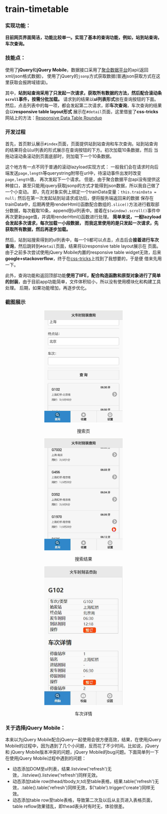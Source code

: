 # train-timetable

### 实现功能：

**目前网页界面简洁，功能比较单一。实现了基本的查询功能，例如，站到站查询，车次查询。**

### 技能点：

使用了**jQuery**和**jQuery Mobile**，数据接口采用了[聚合数据平台](https://www.juhe.cn/docs/s/q/12306%E7%81%AB%E8%BD%A6%E7%A5%A8%E6%9F%A5%E8%AF%A2)的api(返回xml/json格式数据)，
使用了jQuery的`jsonp`方式获取数据(普通json获取方式在这里获取会报跨域错误)。

其中，**站到站查询采用了只发起一次请求，获取所有数据的方法，然后配合滚动条`scroll`事件，按需分批加载。**
请求到的结果以**ul列表形式**放在查询按钮的下面。
然后，点击列表中的每一项，都会发起第二次请求，即**车次查询**，车次查询的结果会以**responsive table layout形式**
展示在`#detail`页面，这里借鉴了**css-tricks**网站上的方法：[Responsive Data Table Roundup](https://css-tricks.com/responsive-data-table-roundup/)


### 开发过程
首先，首页默认展示`#index`页面，页面提供站到站查询和车次查询。站到站查询的结果将会以ul列表的形式展示在查询按钮的下方。初次加载10条数据，然后
当拖动滚动条滚动到页面底部时，则加载下一个10条数据。

这个地方有一点不同于普通的滚动lazyload实现方式：
一般我们会在请求时向后端发送`page,length`等querystring附带在url中，待滚动事件出发时改变`page,length`值，
再次发起下一个请求。
但是，由于聚合数据平台api没有提供这种接口，甚至只能用jquery获取jsonp的方式才能得到json数据，所以我自己做了一个小变动。
即，先在对象实例上绑定一个trainData变量：`this.trainData = null;` 然后在第一次发起站到站请求成功后，便将服务端返回来的数据
保存在trainData中，后期再使用renderHtml()函数配合数组的`.slice()`方法进行截取部分数据，每次截取10条，append到ul列表中。接着在`$(window).scroll()`事件中
再次更新page值，并调用renderHtml()函数进行处理。
**简单来说，一般lazyload会发起多次请求，每次加载一小段数据，
而我这里使用的是只发起一次请求，先获取所有数据，然后再逐步加载。**

然后，站到站搜索得到的ul列表中，每一个li都可以点击，点击后会**接着进行车次查询**，然后跳转到`#detail`页面，结果将以responsive table layout展示在
页面。
由于之前多次尝试使用jQuery Mobile内置的responsive table widget无效，后来**google+stackoverflow**，终于在[css-tricks](https://css-tricks.com/responsive-data-table-roundup/)上找到了我想要的，于是便
借来先用一下。

此外，查询功能和返回顶部功能**使用了IIFE，配合构造函数和原型对象进行了简单的封装**，由于目前app功能简单，文件体积较小，所以没有使用模块化和构建工具处理。
后期，如果功能增加，再逐步优化。

### 截图展示

<div style="text-align:center;width:50%;margin:0 auto;">
<img src="https://github.com/Zhouqchao/train-timetable/blob/master/images/search.jpg" width = "300" height = "auto" alt="search"  />
<p>搜索页</p>
<img src="https://github.com/Zhouqchao/train-timetable/blob/master/images/searchList.jpg" width = "300" height = "auto" alt="searchList"/>
<p>搜索结果</p>
<img src="https://github.com/Zhouqchao/train-timetable/blob/master/images/detail.jpg" width = "300" height = "auto" alt="detail" />
<p>车次详情</p>
</div>

### 关于选择jQuery Mobile：

本来以为jQuery Mobile配合jQuery一起使用会很方便高效，结果，在使用jQuery Mobile的过程中，因为遇到了几个小问题，反而花了不少时间。比如说，jQuery和
jQuery Mobile版本冲突的问题，jQuery Mobile的bug问题。下面简单列一下在使用jQuery Mobile过程中遇到的问题：

+ 动态添加DOM至ul列表，结果.listview('refresh')无效，.listview().listview('refresh')同样无效。
+ 动态添加table row(thead/tbody,tr,td)至table表格，结果.table('refresh')无效，.table().table('refresh')同样无效，$('table').trigger('create')同样无效。
+ 动态添加table row至table表格，导致第二次及以后从主页进入表格页面，table reflow效果错乱，即thead表头时有时无，体验很差。

